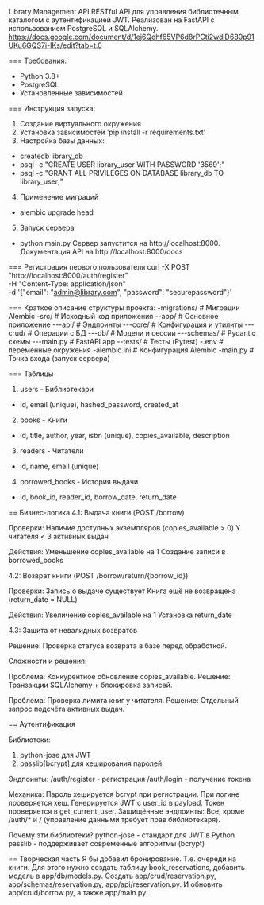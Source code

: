 Library Management API
RESTful API для управления библиотечным каталогом с аутентификацией JWT. 
Реализован на FastAPI с использованием PostgreSQL и SQLAlchemy.
https://docs.google.com/document/d/1ej6Qdhf65VP6d8rPCti2wdiD680p91UKu6GQS7i-IKs/edit?tab=t.0

=== Требования:
- Python 3.8+
- PostgreSQL
- Установленные зависимостей

=== Инструкция запуска:
1. Создание виртуального окружения
2. Установка зависимостей 'pip install -r requirements.txt'
3. Настройка базы данных:
- createdb library_db
- psql -c "CREATE USER library_user WITH PASSWORD '3569';"
- psql -c "GRANT ALL PRIVILEGES ON DATABASE library_db TO library_user;"
4. Применение миграций 
- alembic upgrade head
5. Запуск сервера
- python main.py
Сервер запустится на http://localhost:8000. Документация API на http://localhost:8000/docs

=== Регистрация первого пользователя
curl -X POST "http://localhost:8000/auth/register" \
  -H "Content-Type: application/json" \
  -d '{"email": "admin@library.com", "password": "securepassword"}'

=== Краткое описание структуры проекта:
-migrations/ # Миграции Alembic
-src/        # Исходный код приложения
--app/       # Основное приложение
---api/      # Эндпоинты
---core/     # Конфигурация и утилиты
---crud/     # Операции с БД
---db/       # Модели и сессии
---schemas/  # Pydantic схемы
---main.py   # FastAPI app
--tests/     # Тесты (Pytest)
-.env        # переменные окружения
-alembic.ini # Конфигурация Alembic
-main.py     # Точка входа (запуск сервера)

=== Таблицы
1. users - Библиотекари
- id, email (unique), hashed_password, created_at

2. books - Книги
- id, title, author, year, isbn (unique), copies_available, description

3. readers - Читатели
- id, name, email (unique)

4. borrowed_books - История выдачи
- id, book_id, reader_id, borrow_date, return_date

== Бизнес-логика
4.1: Выдача книги (POST /borrow)

Проверки:
Наличие доступных экземпляров (copies_available > 0)
У читателя < 3 активных выдач

Действия:
Уменьшение copies_available на 1
Создание записи в borrowed_books

4.2: Возврат книги (POST /borrow/return/{borrow_id})

Проверки:
Запись о выдаче существует
Книга ещё не возвращена (return_date = NULL)

Действия:
Увеличение copies_available на 1
Установка return_date

4.3: Защита от невалидных возвратов

Решение: Проверка статуса возврата в базе перед обработкой.


Сложности и решения:

Проблема: Конкурентное обновление copies_available.
Решение: Транзакции SQLAlchemy + блокировка записей.

Проблема: Проверка лимита книг у читателя.
Решение: Отдельный запрос подсчёта активных выдач.

== Аутентификация

Библиотеки:
1. python-jose для JWT
2. passlib[bcrypt] для хеширования паролей

Эндпоинты:
/auth/register - регистрация
/auth/login - получение токена

Механика:
Пароль хешируется bcrypt при регистрации.
При логине проверяется хеш.
Генерируется JWT с user_id в payload.
Токен проверяется в get_current_user.
Защищённые эндпоинты: Все, кроме /auth/* и / (управление данными требует прав библиотекаря).

Почему эти библиотеки?
python-jose - стандарт для JWT в Python
passlib - поддерживает современные алгоритмы (bcrypt)

== Творческая часть
Я бы добавил бронирование. Т.е. очереди на книги. 
Для этого нужно создать таблицу book_reservations, 
добавить модель в app/db/models.py. Создать 
app/crud/reservation.py, app/schemas/reservation.py,
app/api/reservation.py. И обновить app/crud/borrow.py,
а также app/main.py.
